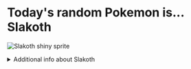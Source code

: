 # Today's random Pokemon is... Slakoth

![Slakoth shiny sprite](https://raw.githubusercontent.com/PokeAPI/sprites/master/sprites/pokemon/shiny/287.png)

<details>
<summary>Additional info about Slakoth</summary>

| srpite type | image |
|------|------|
| back_default | ![Slakoth back_default sprite](https://raw.githubusercontent.com/PokeAPI/sprites/master/sprites/pokemon/back/287.png) |
| back_shiny | ![Slakoth back_shiny sprite](https://raw.githubusercontent.com/PokeAPI/sprites/master/sprites/pokemon/back/shiny/287.png) |
| front_default | ![Slakoth front_default sprite](https://raw.githubusercontent.com/PokeAPI/sprites/master/sprites/pokemon/287.png) | </details>